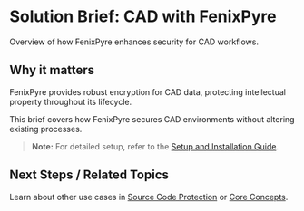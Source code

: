 # Solution Brief: CAD with FenixPyre

Overview of how FenixPyre enhances security for CAD workflows.


## Why it matters
FenixPyre provides robust encryption for CAD data, protecting intellectual property throughout its lifecycle.

This brief covers how FenixPyre secures CAD environments without altering existing processes.

> **Note:** For detailed setup, refer to the [Setup and Installation Guide](/03-setup-&-installation/index).

## Next Steps / Related Topics
Learn about other use cases in [Source Code Protection](/07-features/source-code-protection) or [Core Concepts](/02-core-concepts/index).